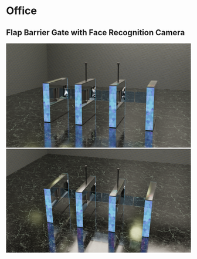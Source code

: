 # Office

## Flap Barrier Gate with Face Recognition Camera

<img src="./Camera1.png" width=800>

<img src="./Camera2.png" width=800>
